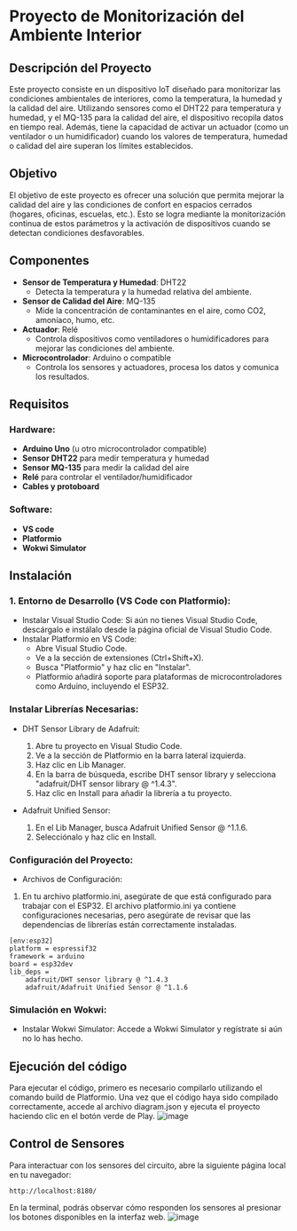 # Proyecto de Monitorización del Ambiente Interior

## Descripción del Proyecto

Este proyecto consiste en un dispositivo IoT diseñado para monitorizar las condiciones ambientales de interiores, como la temperatura, la humedad y la calidad del aire. Utilizando sensores como el DHT22 para temperatura y humedad, y el MQ-135 para la calidad del aire, el dispositivo recopila datos en tiempo real. Además, tiene la capacidad de activar un actuador (como un ventilador o un humidificador) cuando los valores de temperatura, humedad o calidad del aire superan los límites establecidos.

## Objetivo

El objetivo de este proyecto es ofrecer una solución que permita mejorar la calidad del aire y las condiciones de confort en espacios cerrados (hogares, oficinas, escuelas, etc.). Esto se logra mediante la monitorización continua de estos parámetros y la activación de dispositivos cuando se detectan condiciones desfavorables.

## Componentes

- **Sensor de Temperatura y Humedad**: DHT22
  - Detecta la temperatura y la humedad relativa del ambiente.
- **Sensor de Calidad del Aire**: MQ-135
  - Mide la concentración de contaminantes en el aire, como CO2, amoníaco, humo, etc.
- **Actuador**: Relé
  - Controla dispositivos como ventiladores o humidificadores para mejorar las condiciones del ambiente.
- **Microcontrolador**: Arduino o compatible
  - Controla los sensores y actuadores, procesa los datos y comunica los resultados.

## Requisitos

### Hardware:
- **Arduino Uno** (u otro microcontrolador compatible)
- **Sensor DHT22** para medir temperatura y humedad
- **Sensor MQ-135** para medir la calidad del aire
- **Relé** para controlar el ventilador/humidificador
- **Cables y protoboard**

### Software:
- **VS code**
- **Platformio**
- **Wokwi Simulator**
  
## Instalación

### 1. Entorno de Desarrollo (VS Code con Platformio):
- Instalar Visual Studio Code: Si aún no tienes Visual Studio Code, descárgalo e instálalo desde la página oficial de Visual Studio Code.
- Instalar Platformio en VS Code:
  - Abre Visual Studio Code.
  - Ve a la sección de extensiones (Ctrl+Shift+X).
  - Busca "Platformio" y haz clic en "Instalar".
  - Platformio añadirá soporte para plataformas de microcontroladores como Arduino, incluyendo el ESP32.
  
### Instalar Librerías Necesarias:

- DHT Sensor Library de Adafruit:
    1. Abre tu proyecto en Visual Studio Code.
    2. Ve a la sección de Platformio en la barra lateral izquierda.
    3. Haz clic en Lib Manager.
    4. En la barra de búsqueda, escribe DHT sensor library y selecciona "adafruit/DHT sensor library @ ^1.4.3".
    5. Haz clic en Install para añadir la librería a tu proyecto.
       
- Adafruit Unified Sensor:
    1. En el Lib Manager, busca Adafruit Unified Sensor @ ^1.1.6.
    2. Selecciónalo y haz clic en Install.
  
### Configuración del Proyecto:

- Archivos de Configuración:
1. En tu archivo platformio.ini, asegúrate de que está configurado para trabajar con el ESP32. El archivo platformio.ini ya contiene configuraciones necesarias, pero asegúrate de revisar que las dependencias de librerías están correctamente instaladas.
       
````
[env:esp32]
platform = espressif32
framework = arduino
board = esp32dev
lib_deps = 
    adafruit/DHT sensor library @ ^1.4.3
    adafruit/Adafruit Unified Sensor @ ^1.1.6
````

### Simulación en Wokwi:

- Instalar Wokwi Simulator: Accede a Wokwi Simulator y regístrate si aún no lo has hecho.

## Ejecución del código 

Para ejecutar el código, primero es necesario compilarlo utilizando el comando build de Platformio. Una vez que el código haya sido compilado correctamente, accede al archivo diagram.json y ejecuta el proyecto haciendo clic en el botón verde de Play.
![image](https://github.com/user-attachments/assets/e4e393c6-0a7d-4e94-b672-67dc24758c3a)


## Control de Sensores

Para interactuar con los sensores del circuito, abre la siguiente página local en tu navegador:

```
http://localhost:8180/
```

En la terminal, podrás observar cómo responden los sensores al presionar los botones disponibles en la interfaz web.
![image](https://github.com/user-attachments/assets/c2135c47-35c1-42e6-8743-12d65e12003f)


